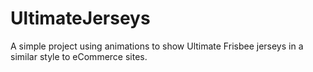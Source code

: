 # UltimateJerseys

A simple project using animations to show Ultimate Frisbee jerseys in a similar style to eCommerce sites. 
